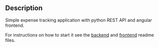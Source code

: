 ## Description
Simple expense tracking application with python REST API and angular frontend.

For instructions on how to start it see the [backend](backend/README.md) and [frontend](frontend/README.md) readme files.